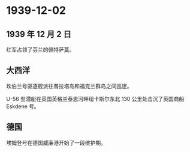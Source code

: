 # 1939-12-02

## 1939 年 12 月 2 日

红军占领了芬兰的佩特萨莫。

## 大西洋

坎伯兰号驱逐舰派往普拉塔岛和福克兰群岛之间巡逻。

U-56 型潜艇在英国英格兰泰恩河畔纽卡斯尔东北 130 公里处击沉了英国商船
Eskdene 号。

## 德国

埃姆登号在德国威廉港开始了一段维护期。

